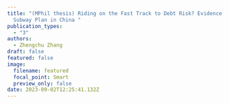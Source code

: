 ```yaml
---
title: "(MPhil thesis) Riding on the Fast Track to Debt Risk? Evidence from
  Subway Plan in China "
publication_types:
  - "3"
authors:
  - Zhengchu Zhang
draft: false
featured: false
image:
  filename: featured
  focal_point: Smart
  preview_only: false
date: 2023-09-02T12:25:41.132Z
---
```

